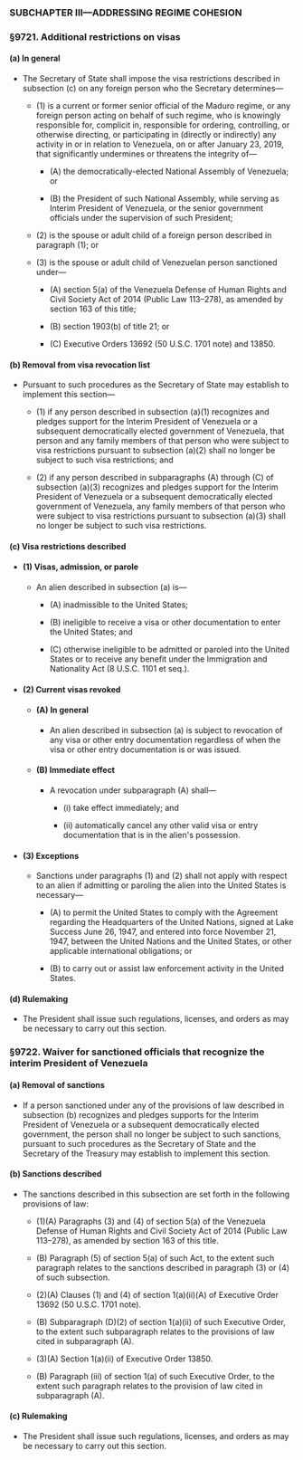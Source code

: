 ### SUBCHAPTER III—ADDRESSING REGIME COHESION

### §9721. Additional restrictions on visas
#### (a) In general
* The Secretary of State shall impose the visa restrictions described in subsection (c) on any foreign person who the Secretary determines—

  * (1) is a current or former senior official of the Maduro regime, or any foreign person acting on behalf of such regime, who is knowingly responsible for, complicit in, responsible for ordering, controlling, or otherwise directing, or participating in (directly or indirectly) any activity in or in relation to Venezuela, on or after January 23, 2019, that significantly undermines or threatens the integrity of—

    * (A) the democratically-elected National Assembly of Venezuela; or

    * (B) the President of such National Assembly, while serving as Interim President of Venezuela, or the senior government officials under the supervision of such President;


  * (2) is the spouse or adult child of a foreign person described in paragraph (1); or

  * (3) is the spouse or adult child of Venezuelan person sanctioned under—

    * (A) section 5(a) of the Venezuela Defense of Human Rights and Civil Society Act of 2014 (Public Law 113–278), as amended by section 163 of this title;

    * (B) section 1903(b) of title 21; or

    * (C) Executive Orders 13692 (50 U.S.C. 1701 note) and 13850.

#### (b) Removal from visa revocation list
* Pursuant to such procedures as the Secretary of State may establish to implement this section—

  * (1) if any person described in subsection (a)(1) recognizes and pledges support for the Interim President of Venezuela or a subsequent democratically elected government of Venezuela, that person and any family members of that person who were subject to visa restrictions pursuant to subsection (a)(2) shall no longer be subject to such visa restrictions; and

  * (2) if any person described in subparagraphs (A) through (C) of subsection (a)(3) recognizes and pledges support for the Interim President of Venezuela or a subsequent democratically elected government of Venezuela, any family members of that person who were subject to visa restrictions pursuant to subsection (a)(3) shall no longer be subject to such visa restrictions.

#### (c) Visa restrictions described
* #### (1) Visas, admission, or parole
  * An alien described in subsection (a) is—

    * (A) inadmissible to the United States;

    * (B) ineligible to receive a visa or other documentation to enter the United States; and

    * (C) otherwise ineligible to be admitted or paroled into the United States or to receive any benefit under the Immigration and Nationality Act (8 U.S.C. 1101 et seq.).

* #### (2) Current visas revoked
  * #### (A) In general
    * An alien described in subsection (a) is subject to revocation of any visa or other entry documentation regardless of when the visa or other entry documentation is or was issued.

  * #### (B) Immediate effect
    * A revocation under subparagraph (A) shall—

      * (i) take effect immediately; and

      * (ii) automatically cancel any other valid visa or entry documentation that is in the alien's possession.

* #### (3) Exceptions
  * Sanctions under paragraphs (1) and (2) shall not apply with respect to an alien if admitting or paroling the alien into the United States is necessary—

    * (A) to permit the United States to comply with the Agreement regarding the Headquarters of the United Nations, signed at Lake Success June 26, 1947, and entered into force November 21, 1947, between the United Nations and the United States, or other applicable international obligations; or

    * (B) to carry out or assist law enforcement activity in the United States.

#### (d) Rulemaking
* The President shall issue such regulations, licenses, and orders as may be necessary to carry out this section.

### §9722. Waiver for sanctioned officials that recognize the interim President of Venezuela
#### (a) Removal of sanctions
* If a person sanctioned under any of the provisions of law described in subsection (b) recognizes and pledges supports for the Interim President of Venezuela or a subsequent democratically elected government, the person shall no longer be subject to such sanctions, pursuant to such procedures as the Secretary of State and the Secretary of the Treasury may establish to implement this section.

#### (b) Sanctions described
* The sanctions described in this subsection are set forth in the following provisions of law:

  * (1)(A) Paragraphs (3) and (4) of section 5(a) of the Venezuela Defense of Human Rights and Civil Society Act of 2014 (Public Law 113–278), as amended by section 163 of this title.

  * (B) Paragraph (5) of section 5(a) of such Act, to the extent such paragraph relates to the sanctions described in paragraph (3) or (4) of such subsection.

  * (2)(A) Clauses (1) and (4) of section 1(a)(ii)(A) of Executive Order 13692 (50 U.S.C. 1701 note).

  * (B) Subparagraph (D)(2) of section 1(a)(ii) of such Executive Order, to the extent such subparagraph relates to the provisions of law cited in subparagraph (A).

  * (3)(A) Section 1(a)(ii) of Executive Order 13850.

  * (B) Paragraph (iii) of section 1(a) of such Executive Order, to the extent such paragraph relates to the provision of law cited in subparagraph (A).

#### (c) Rulemaking
* The President shall issue such regulations, licenses, and orders as may be necessary to carry out this section.